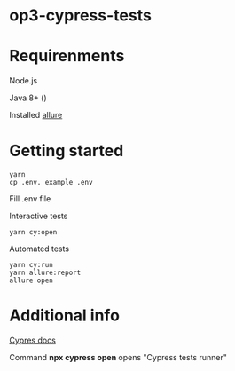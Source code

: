 # op3-cypress-tests

# Requirenments

Node.js

Java 8+ ()

Installed [allure](https://docs.qameta.io/allure/#_installing_a_commandline)

# Getting started
```
yarn
cp .env. example .env
```

Fill .env file

Interactive tests

```apacheconf
yarn cy:open
```

Automated tests
```apacheconf
yarn cy:run
yarn allure:report
allure open
```

# Additional info

[Cypres docs](https://docs.cypress.io/guides/overview/why-cypress)

Command **npx cypress open** opens "Cypress tests runner"
